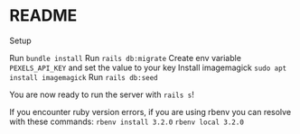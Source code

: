 # README

Setup

Run `bundle install`
Run `rails db:migrate`
Create env variable `PEXELS_API_KEY` and set the value to your key
Install imagemagick `sudo apt install imagemagick`
Run `rails db:seed`

You are now ready to run the server with `rails s`!

If you encounter ruby version errors, if you are using rbenv you can resolve with these commands:
`rbenv install 3.2.0`
`rbenv local 3.2.0`
